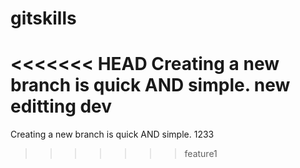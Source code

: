﻿# gitskills
<<<<<<< HEAD
Creating a new branch is quick AND simple.
new editting
dev
=======
Creating a new branch is quick AND simple.
1233
>>>>>>> feature1
